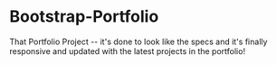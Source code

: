 # Bootstrap-Portfolio
That Portfolio Project -- it's done to look like the specs and it's finally responsive and updated with the latest projects in the portfolio!
